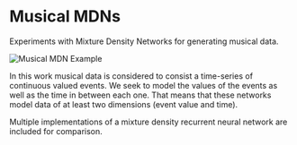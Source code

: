 # Musical MDNs

Experiments with Mixture Density Networks for generating musical data.

![Musical MDN Example](https://github.com/cpmpercussion/musical-mdns/raw/master/images/mdn-output.png)

In this work musical data is considered to consist a time-series of continuous valued events. We seek to model the values of the events as well as the time in between each one. That means that these networks model data of at least two dimensions (event value and time).

Multiple implementations of a mixture density recurrent neural network are included for comparison.